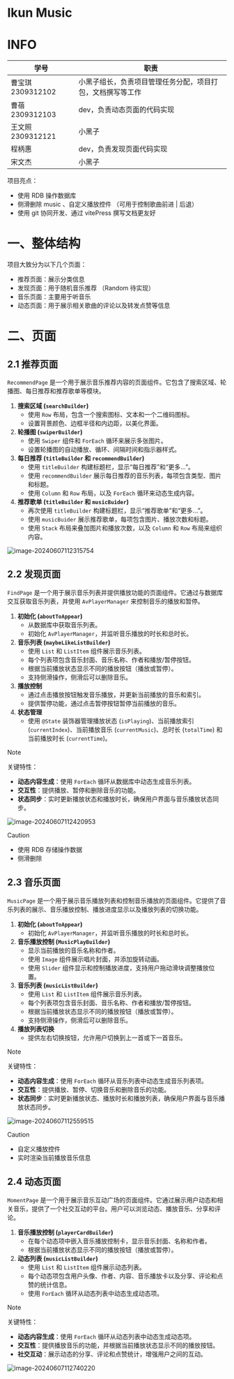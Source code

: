 # Ikun Music

# INFO

| 学号              | 职责                                                       |
| ----------------- | ---------------------------------------------------------- |
| 曹宝琪 2309312102 | 小黑子组长，负责项目管理任务分配，项目打包，文档撰写等工作 |
| 曹蓓 2309312103   | dev，负责动态页面的代码实现                                |
| 王文照 2309312121 | 小黑子                                                     |
| 程柄惠            | dev，负责发现页面代码实现                                  |
| 宋文杰            | 小黑子                                                     |

项目亮点：

- 使用 RDB 操作数据库
- 侧滑删除 music 、自定义播放控件 （可用于控制歌曲前进 | 后退）
- 使用 git 协同开发、通过 vitePress 撰写文档更友好

# 一、整体结构

项目大致分为以下几个页面：

- 推荐页面：展示分类信息
- 发现页面：用于随机音乐推荐 （Random 待实现）
- 音乐页面：主要用于听音乐
- 动态页面：用于展示相关歌曲的评论以及转发点赞等信息

# 二、页面

## 2.1 推荐页面

`RecommendPage` 是一个用于展示音乐推荐内容的页面组件。它包含了搜索区域、轮播图、每日推荐和推荐歌单等模块。

1. **搜索区域 (`searchBuilder`)**
   - 使用 `Row` 布局，包含一个搜索图标、文本和一个二维码图标。
   - 设置背景颜色、边框半径和内边距，以美化界面。
2. **轮播图 (`swiperBuilder`)**
   - 使用 `Swiper` 组件和 `ForEach` 循环来展示多张图片。
   - 设置轮播图的自动播放、循环、间隔时间和指示器样式。
3. **每日推荐 (`titleBuilder` 和 `recommendBuilder`)**
   - 使用 `titleBuilder` 构建标题栏，显示“每日推荐”和“更多...”。
   - 使用 `recommendBuilder` 展示每日推荐的音乐列表，每项包含类型、图片和标题。
   - 使用 `Column` 和 `Row` 布局，以及 `ForEach` 循环来动态生成内容。
4. **推荐歌单 (`titleBuilder` 和 `musicBuider`)**
   - 再次使用 `titleBuilder` 构建标题栏，显示“推荐歌单”和“更多...”。
   - 使用 `musicBuider` 展示推荐歌单，每项包含图片、播放次数和标题。
   - 使用 `Stack` 布局来叠加图片和播放次数，以及 `Column` 和 `Row` 布局来组织内容。

![image-20240607112315754](https://2024-cbq-1311841992.cos.ap-beijing.myqcloud.com/picgo/image-20240607112315754.png)

## 2.2 发现页面

`FindPage` 是一个用于展示音乐列表并提供播放功能的页面组件。它通过与数据库交互获取音乐列表，并使用 `AvPlayerManager` 来控制音乐的播放和暂停。

1. **初始化 (`aboutToAppear`)**
   - 从数据库中获取音乐列表。
   - 初始化 `AvPlayerManager`，并监听音乐播放的时长和总时长。
2. **音乐列表 (`maybeLikeListBuilder`)**
   - 使用 `List` 和 `ListItem` 组件展示音乐列表。
   - 每个列表项包含音乐封面、音乐名称、作者和播放/暂停按钮。
   - 根据当前播放状态显示不同的播放按钮（播放或暂停）。
   - 支持侧滑操作，侧滑后可以删除音乐。
3. **播放控制**
   - 通过点击播放按钮触发音乐播放，并更新当前播放的音乐和索引。
   - 提供暂停功能，通过点击暂停按钮暂停当前播放的音乐。
4. **状态管理**
   - 使用 `@State` 装饰器管理播放状态 (`isPlaying`)、当前播放索引 (`currentIndex`)、当前播放音乐 (`currentMusic`)、总时长 (`totalTime`) 和当前播放时长 (`currentTime`)。

> [!NOTE]
>
> 关键特性：
>
> - **动态内容生成**：使用 `ForEach` 循环从数据库中动态生成音乐列表。
> - **交互性**：提供播放、暂停和删除音乐的功能。
> - **状态同步**：实时更新播放状态和播放时长，确保用户界面与音乐播放状态同步。

![image-20240607112420953](https://2024-cbq-1311841992.cos.ap-beijing.myqcloud.com/picgo/image-20240607112420953.png)

> [!CAUTION]
>
> - 使用 RDB 存储操作数据
> - 侧滑删除

## 2.3 音乐页面

`MusicPage` 是一个用于展示音乐播放列表和控制音乐播放的页面组件。它提供了音乐列表的展示、音乐播放控制、播放进度显示以及播放列表的切换功能。

1. **初始化 (`aboutToAppear`)**
   - 初始化 `AvPlayerManager`，并监听音乐播放的时长和总时长。
2. **音乐播放控制 (`MusicPlayBuilder`)**
   - 显示当前播放的音乐名称和作者。
   - 使用 `Image` 组件展示唱片封面，并添加旋转动画。
   - 使用 `Slider` 组件显示和控制播放进度，支持用户拖动滑块调整播放位置。
3. **音乐列表 (`musicListBuilder`)**
   - 使用 `List` 和 `ListItem` 组件展示音乐列表。
   - 每个列表项包含音乐封面、音乐名称、作者和播放/暂停按钮。
   - 根据当前播放状态显示不同的播放按钮（播放或暂停）。
   - 支持侧滑操作，侧滑后可以删除音乐。
4. **播放列表切换**
   - 提供左右切换按钮，允许用户切换到上一首或下一首音乐。

> [!NOTE] 
>
> 关键特性：
>
> - **动态内容生成**：使用 `ForEach` 循环从音乐列表中动态生成音乐列表项。
> - **交互性**：提供播放、暂停、切换音乐和删除音乐的功能。
> - **状态同步**：实时更新播放状态、播放时长和播放列表，确保用户界面与音乐播放状态同步。

![image-20240607112559515](https://2024-cbq-1311841992.cos.ap-beijing.myqcloud.com/picgo/image-20240607112559515.png)

> [!CAUTION]
>
> - 自定义播放控件
> - 实时渲染当前播放音乐信息

## 2.4 动态页面

`MomentPage` 是一个用于展示音乐互动广场的页面组件。它通过展示用户动态和相关音乐，提供了一个社交互动的平台。用户可以浏览动态、播放音乐、分享和评论。

1. **音乐播放控制 (`playerCardBuilder`)**
   - 在每个动态项中嵌入音乐播放控制卡，显示音乐封面、名称和作者。
   - 根据当前播放状态显示不同的播放按钮（播放或暂停）。
2. **动态列表 (`musicListBuilder`)**
   - 使用 `List` 和 `ListItem` 组件展示动态列表。
   - 每个动态项包含用户头像、作者、内容、音乐播放卡以及分享、评论和点赞的统计信息。
   - 使用 `ForEach` 循环从动态列表中动态生成动态项。

> [!NOTE]
>
> 关键特性：
>
> - **动态内容生成**：使用 `ForEach` 循环从动态列表中动态生成动态项。
> - **交互性**：提供播放音乐的功能，并根据当前播放状态显示不同的播放按钮。
> - **社交互动**：展示动态的分享、评论和点赞统计，增强用户之间的互动。

![image-20240607112740220](https://2024-cbq-1311841992.cos.ap-beijing.myqcloud.com/picgo/image-20240607112740220.png)
